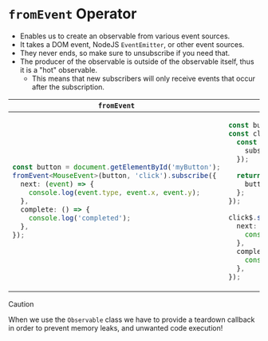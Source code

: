 # `fromEvent` Operator

- Enables us to create an observable from various event sources.
- It takes a DOM event, NodeJS `EventEmitter`, or other event sources.
- They never ends, so make sure to unsubscribe if you need that.
- The producer of the observable is outside of the observable itself, thus it is a "hot" observable.
  - This means that new subscribers will only receive events that occur after the subscription.

<table>
<thead>
<tr>
<th><code>fromEvent</code></th>
<th><code>new Observable</code></th>
</tr>
</thead>
<tbody>
<tr>
<td>

```ts
const button = document.getElementById('myButton');
fromEvent<MouseEvent>(button, 'click').subscribe({
  next: (event) => {
    console.log(event.type, event.x, event.y);
  },
  complete: () => {
    console.log('completed');
  },
});
```

</td>
<td>

```ts
const button = document.getElementById('myButton');
const click$ = new Observable<MouseEvent>((subscriber) => {
  const listener = button.addEventListener('click', (event) => {
    subscriber.next(event);
  });

  return () => {
    button.removeEventListener('click', listener);
  };
});

click$.subscribe({
  next: (event) => {
    console.log(event.type, event.x, event.y);
  },
  complete: () => {
    console.log('completed');
  },
});
```

</td>
</tr>
</tbody>
</table>

> [!CAUTION]
>
> When we use the `Observable` class we have to provide a teardown callback in order to prevent memory leaks, and unwanted code execution!
